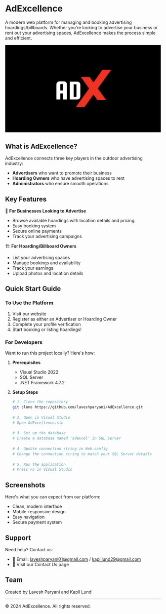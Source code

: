 # AdExcellence

A modern web platform for managing and booking advertising hoardings/billboards. Whether you're looking to advertise your business or rent out your advertising spaces, AdExcellence makes the process simple and efficient.

![AdExcellence Platform](AdExcellence/images/Hero/Hero_img.jpg)

## What is AdExcellence?

AdExcellence connects three key players in the outdoor advertising industry:
- **Advertisers** who want to promote their business
- **Hoarding Owners** who have advertising spaces to rent
- **Administrators** who ensure smooth operations

## Key Features

🏢 **For Businesses Looking to Advertise**
- Browse available hoardings with location details and pricing
- Easy booking system
- Secure online payments
- Track your advertising campaigns

🏗️ **For Hoarding/Billboard Owners**
- List your advertising spaces
- Manage bookings and availability
- Track your earnings
- Upload photos and location details

## Quick Start Guide

### To Use the Platform

1. Visit our website
2. Register as either an Advertiser or Hoarding Owner
3. Complete your profile verification
4. Start booking or listing hoardings!

### For Developers

Want to run this project locally? Here's how:

1. **Prerequisites**
   - Visual Studio 2022
   - SQL Server
   - .NET Framework 4.7.2

2. **Setup Steps**
   ```bash
   # 1. Clone the repository
   git clone https://github.com/laveshparyani/AdExcellence.git

   # 2. Open in Visual Studio
   # Open AdExcellence.sln

   # 3. Set up the database
   # Create a database named 'adexcel' in SQL Server

   # 4. Update connection string in Web.config
   # Change the connection string to match your SQL Server details

   # 5. Run the application
   # Press F5 in Visual Studio
   ```

## Screenshots

Here's what you can expect from our platform:

- Clean, modern interface
- Mobile-responsive design
- Easy navigation
- Secure payment system

## Support

Need help? Contact us:
- 📧 Email: laveshparyani01@gmail.com / kapillund29@gmail.com
- 💬 Visit our Contact Us page

## Team

Created by Lavesh Paryani and Kapil Lund

---
© 2024 AdExcellence. All rights reserved.

